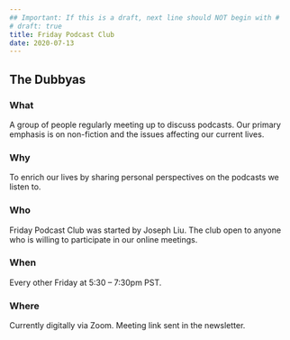 ```yaml
---
## Important: If this is a draft, next line should NOT begin with #
# draft: true
title: Friday Podcast Club
date: 2020-07-13
---
```


## The Dubbyas

### What
A group of people regularly meeting up to discuss podcasts.
Our primary emphasis is on non-fiction and the issues affecting our current lives.

### Why
To enrich our lives by sharing personal perspectives on the podcasts we listen to.

### Who
Friday Podcast Club was started by Joseph Liu.
The club open to anyone who is willing to participate in our online meetings.

### When
Every other Friday at 5:30 &ndash; 7:30pm PST.

### Where
Currently digitally via Zoom. Meeting link sent in the newsletter.

<!--
 created 2020-07-13 15:45:39.254686 -0700 PDT m=+0.074147564
-->
